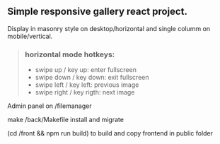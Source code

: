 ## Simple responsive gallery react project.
Display in masonry style on desktop/horizontal and single columm on mobile/vertical. 


> ### horizontal mode hotkeys:
> * swipe up / key up: enter fullscreen
> * swipe down / key down: exit fullscreen
> * swipe left / key left: previous image
> * swipe right / key rigth: next image

Admin panel on /filemanager

make /back/Makefile  install and migrate

(cd /front && npm run build)  to build and copy frontend in public folder

